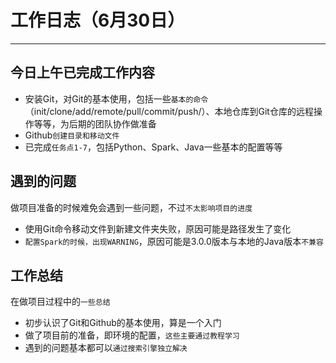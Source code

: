 # 工作日志（6月30日）

------------

## 今日上午已完成工作内容
- 安装Git，对Git的基本使用，包括一些`基本的命令`（init/clone/add/remote/pull/commit/push/）、本地仓库到Git仓库的远程操作等等，为后期的团队协作做准备
- Github`创建目录和移动文件`
- 已完成`任务点1-7`，包括Python、Spark、Java一些基本的配置等等



## 遇到的问题
做项目准备的时候难免会遇到一些问题，不过`不太影响项目的进度`

- 使用Git命令移动文件到新建文件夹失败，原因可能是路径发生了变化
- `配置Spark的时候，出现WARNING`，原因可能是3.0.0版本与本地的Java版本`不兼容`

## 工作总结
在做项目过程中的`一些总结`

- 初步认识了Git和Github的基本使用，算是一个入门
- 做了项目前的准备，即环境的配置，`这些主要通过教程学习`
- 遇到的问题基本都可以`通过搜索引擎独立解决`